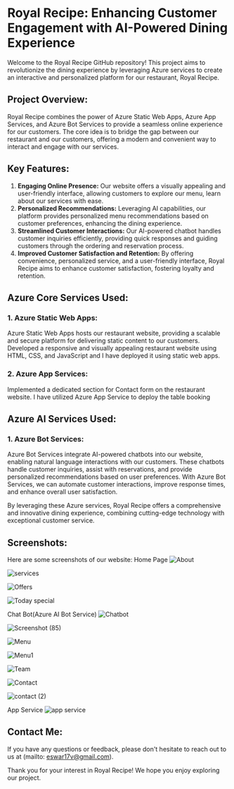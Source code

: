 # Royal Recipe: Enhancing Customer Engagement with AI-Powered Dining Experience

Welcome to the Royal Recipe GitHub repository! This project aims to revolutionize the dining experience by leveraging Azure services to create an interactive and personalized platform for our restaurant, Royal Recipe.

## Project Overview:
Royal Recipe combines the power of Azure Static Web Apps, Azure App Services, and Azure Bot Services to provide a seamless online experience for our customers. The core idea is to bridge the gap between our restaurant and our customers, offering a modern and convenient way to interact and engage with our services.

## Key Features:
1. **Engaging Online Presence:** Our website offers a visually appealing and user-friendly interface, allowing customers to explore our menu, learn about our services with ease.
2. **Personalized Recommendations:** Leveraging AI capabilities, our platform provides personalized menu recommendations based on customer preferences, enhancing the dining experience.
3. **Streamlined Customer Interactions:** Our AI-powered chatbot handles customer inquiries efficiently, providing quick responses and guiding customers through the ordering and reservation process.
4. **Improved Customer Satisfaction and Retention:** By offering convenience, personalized service, and a user-friendly interface, Royal Recipe aims to enhance customer satisfaction, fostering loyalty and retention.

## Azure Core Services Used:

### 1. Azure Static Web Apps:
Azure Static Web Apps hosts our restaurant website, providing a scalable and secure platform for delivering static content to our customers. Developed a responsive and visually appealing restaurant website using HTML, CSS, and JavaScript and I have deployed it using static web apps.

### 2. Azure App Services:
Implemented a dedicated section for Contact form on the restaurant website. I have utilized Azure App Service to deploy the table booking

## Azure AI Services Used:

### 1. Azure Bot Services:
Azure Bot Services integrate AI-powered chatbots into our website, enabling natural language interactions with our customers. These chatbots handle customer inquiries, assist with reservations, and provide personalized recommendations based on user preferences. With Azure Bot Services, we can automate customer interactions, improve response times, and enhance overall user satisfaction.

By leveraging these Azure services, Royal Recipe offers a comprehensive and innovative dining experience, combining cutting-edge technology with exceptional customer service.

## Screenshots:
Here are some screenshots of our website:
Home Page
![About](https://github.com/eswar17v/FRT/assets/120295896/99cfa7ac-580f-4edb-8532-cf4019638b4d)

![services](https://github.com/eswar17v/FRT/assets/120295896/e46c94ec-4179-4eee-b73f-5e0541dad935)

![Offers](https://github.com/eswar17v/FRT/assets/120295896/83a44802-7876-411b-8222-e67356f307e6)

![Today special](https://github.com/eswar17v/FRT/assets/120295896/9aba8d0a-20ef-48ba-9114-a965f601e7dc)

Chat Bot(Azure AI Bot Service)
![Chatbot](https://github.com/eswar17v/FRT/assets/120295896/5732c2b0-1654-40d2-be4f-d91f7d670ec5) 

![Screenshot (85)](https://github.com/eswar17v/FRT/assets/120295896/6a500b8a-6636-4273-8030-46c3bfc817f8)

![Menu](https://github.com/eswar17v/FRT/assets/120295896/bea798f9-ee9a-47d2-bfea-2b5064b2c711)

![Menu1](https://github.com/eswar17v/FRT/assets/120295896/660ccf8c-91b4-4b37-9475-2cb5dfc5d588)

![Team](https://github.com/eswar17v/FRT/assets/120295896/7a16db00-306e-4ffe-bff0-72ddf287de91)

![Contact](https://github.com/eswar17v/FRT/assets/120295896/fc865d44-e40b-4682-a8ff-1c3a0bf278c7)

![contact (2)](https://github.com/eswar17v/FRT/assets/120295896/a3b89fb1-1d2e-44b9-91ff-2184abd55a44)

App Service
![app service](https://github.com/eswar17v/FRT/assets/120295896/0acabf83-88f3-4b1a-9c48-e4a379e289b1)


## Contact Me:
If you have any questions or feedback, please don't hesitate to reach out to us at (mailto: eswar17v@gmail.com).

Thank you for your interest in Royal Recipe! We hope you enjoy exploring our project.
